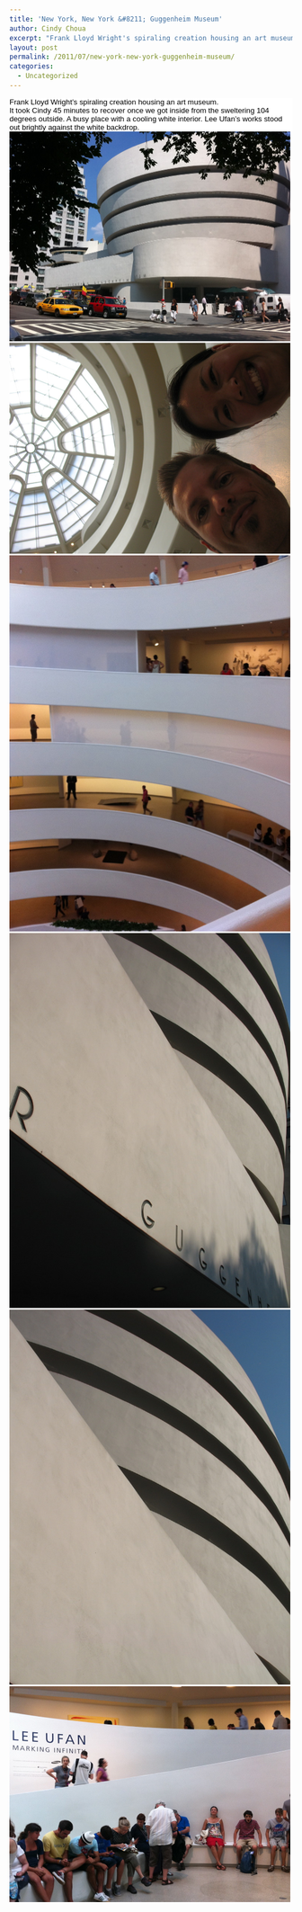 ```yaml
---
title: 'New York, New York &#8211; Guggenheim Museum'
author: Cindy Choua
excerpt: "Frank Lloyd Wright's spiraling creation housing an art museum.It took Cindy 45 minutes to recover once we got inside from the sweltering 104 degrees outside. A busy place with a cooling white interior. Lee Ufan's works stood out brightly against t..."
layout: post
permalink: /2011/07/new-york-new-york-guggenheim-museum/
categories:
  - Uncategorized
---
```

<div style="color:#000;background-color:#fff;font-family:arial, helvetica, sans-serif;font-size:10pt;">
  <div>
    Frank Lloyd Wright&#8217;s&nbsp;spiraling&nbsp;creation housing an art museum.
  </div>
  
  <div>
    It took Cindy 45 minutes to recover once we got inside from the sweltering 104 degrees outside. A busy place with a cooling white interior. Lee Ufan&#8217;s works stood out brightly against the white backdrop.
  </div>
</div>

<div class='p_embed p_image_embed'>
  <a href="/wp-content/uploads/2011/07/img_1376-scaled-1000.jpg"><img alt="Img_1376" height="373" src="/wp-content/uploads/2011/07/img_1376-scaled-1000.jpg?w=300" width="500" /></a><a href="/wp-content/uploads/2011/07/img_5521-scaled-1000.jpg"><img alt="Img_5521" height="375" src="/wp-content/uploads/2011/07/img_5521-scaled-1000.jpg?w=300" width="500" /></a><a href="/wp-content/uploads/2011/07/img_1392-scaled-1000.jpg"><img alt="Img_1392" height="669" src="/wp-content/uploads/2011/07/img_1392-scaled-1000.jpg?w=224" width="500" /></a><a href="/wp-content/uploads/2011/07/img_5522-scaled-1000.jpg"><img alt="Img_5522" height="667" src="/wp-content/uploads/2011/07/img_5522-scaled-1000.jpg?w=225" width="500" /></a><a href="/wp-content/uploads/2011/07/img_5524-scaled-1000.jpg"><img alt="Img_5524" height="667" src="/wp-content/uploads/2011/07/img_5524-scaled-1000.jpg?w=225" width="500" /></a><a href="/wp-content/uploads/2011/07/img_1378-scaled-1000.jpg"><img alt="Img_1378" height="384" src="/wp-content/uploads/2011/07/img_1378-scaled-1000.jpg?w=300" width="500" /></a>
</div>